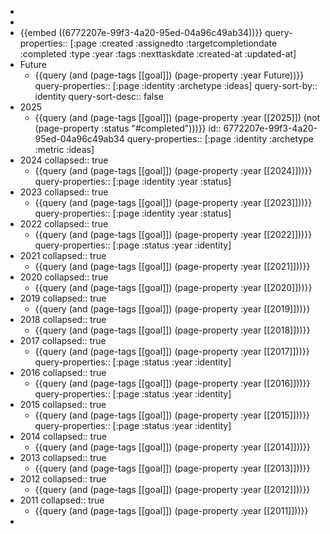 -
-
- {{embed ((6772207e-99f3-4a20-95ed-04a96c49ab34))}}
  query-properties:: [:page :created :assignedto :targetcompletiondate :completed :type :year :tags :nexttaskdate :created-at :updated-at]
- Future
	- {{query (and (page-tags [[goal]]) (page-property :year Future))}}
	  query-properties:: [:page :identity :archetype :ideas]
	  query-sort-by:: identity
	  query-sort-desc:: false
- 2025
	- {{query (and (page-tags [[goal]]) (page-property :year [[2025]]) (not (page-property :status "#completed")))}}
	  id:: 6772207e-99f3-4a20-95ed-04a96c49ab34
	  query-properties:: [:page :identity :archetype :metric :ideas]
- 2024
  collapsed:: true
	- {{query (and (page-tags [[goal]]) (page-property :year [[2024]]))}}
	  query-properties:: [:page :identity :year :status]
- 2023
  collapsed:: true
	- {{query (and (page-tags [[goal]]) (page-property :year [[2023]]))}}
	  query-properties:: [:page :identity :year :status]
- 2022
  collapsed:: true
	- {{query (and (page-tags [[goal]]) (page-property :year [[2022]]))}}
	  query-properties:: [:page :status :year :identity]
- 2021
  collapsed:: true
	- {{query (and (page-tags [[goal]]) (page-property :year [[2021]]))}}
- 2020
  collapsed:: true
	- {{query (and (page-tags [[goal]]) (page-property :year [[2020]]))}}
- 2019
  collapsed:: true
	- {{query (and (page-tags [[goal]]) (page-property :year [[2019]]))}}
- 2018
  collapsed:: true
	- {{query (and (page-tags [[goal]]) (page-property :year [[2018]]))}}
- 2017
  collapsed:: true
	- {{query (and (page-tags [[goal]]) (page-property :year [[2017]]))}}
	  query-properties:: [:page :status :year :identity]
- 2016
  collapsed:: true
	- {{query (and (page-tags [[goal]]) (page-property :year [[2016]]))}}
	  query-properties:: [:page :status :year :identity]
- 2015
  collapsed:: true
	- {{query (and (page-tags [[goal]]) (page-property :year [[2015]]))}}
	  query-properties:: [:page :status :year :identity]
- 2014
  collapsed:: true
	- {{query (and (page-tags [[goal]]) (page-property :year [[2014]]))}}
- 2013
  collapsed:: true
	- {{query (and (page-tags [[goal]]) (page-property :year [[2013]]))}}
- 2012
  collapsed:: true
	- {{query (and (page-tags [[goal]]) (page-property :year [[2012]]))}}
- 2011
  collapsed:: true
	- {{query (and (page-tags [[goal]]) (page-property :year [[2011]]))}}
-